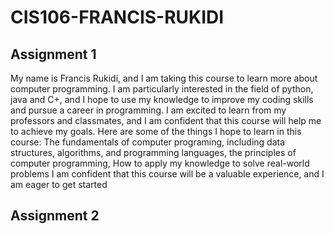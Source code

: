 # CIS106-FRANCIS-RUKIDI

## Assignment 1

My name is Francis Rukidi, and I am taking this course to learn more about computer programming. I am particularly interested in the field of python, java and C+, and I hope to use my knowledge to improve my coding skills and pursue a career in programming.
I am excited to learn from my professors and classmates, and I am confident that this course will help me to achieve my goals. Here are some of the things I hope to learn in this course:
The fundamentals of computer programing, including data structures, algorithms, and programming languages, the principles of computer programming, How to apply my knowledge to solve real-world problems
I am confident that this course will be a valuable experience, and I am eager to get started

## Assignment 2
